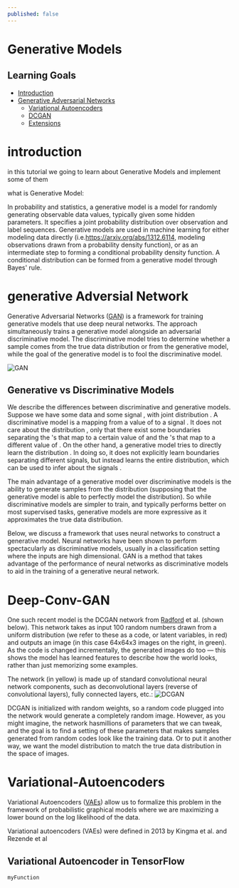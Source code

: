 ```yaml
---
published: false
---
```

# Generative Models


## Learning Goals


<!-- MarkdownTOC autolink=true autoanchor=true bracket=round -->

- [Introduction](#introduction)
- [Generative Adversarial Networks](#generative-adversarial-networks)
    - [Variational Autoencoders](#Variational-Autoencoders)
    - [DCGAN](#DCGAN)
    - [Extensions](#extensions)


# introduction
in this tutorial we going to learn about Generative Models and implement some of them

what is Generative Model:

In probability and statistics, a generative model is a model for randomly generating observable data values, typically given some hidden parameters. It specifies a joint probability distribution over observation and label sequences. Generative models are used in machine learning for either modeling data directly (i.e.https://arxiv.org/abs/1312.6114, modeling observations drawn from a probability density function), or as an intermediate step to forming a conditional probability density function. A conditional distribution can be formed from a generative model through Bayes' rule.


# generative Adversial Network

Generative Adversarial Networks ([GAN](https://arxiv.org/abs/1406.2661)) is a framework for training generative models that use deep neural networks. The approach simultaneously trains a generative model alongside an adversarial discriminative model. The discriminative model tries to determine whether a sample comes from the true data distribution or from the generative model, while the goal of the generative model is to fool the discriminative model.

![GAN](http://www.kdnuggets.com/wp-content/uploads/generative-adversarial-network.png)

 ## Generative vs Discriminative Models

We describe the differences between discriminative and generative models. Suppose we have some data and some signal , with joint distribution . A discriminative model is a mapping from a value of to a signal . It does not care about the distribution , only that there exist some boundaries separating the 's that map to a certain value of and the 's that map to a different value of . On the other hand, a generative model tries to directly learn the distribution . In doing so, it does not explicitly learn boundaries separating different signals, but instead learns the entire distribution, which can be used to infer about the signals .

The main advantage of a generative model over discriminative models is the ability to generate samples from the distribution (supposing that the generative model is able to perfectly model the distribution). So while discriminative models are simpler to train, and typically performs better on most supervised tasks, generative models are more expressive as it approximates the true data distribution.

Below, we discuss a framework that uses neural networks to construct a generative model. Neural networks have been shown to perform spectacularly as discriminative models, usually in a classification setting where the inputs are high dimensional. GAN is a method that takes advantage of the performance of neural networks as discriminative models to aid in the training of a generative neural network.



# Deep-Conv-GAN

One such recent model is the DCGAN network from [Radford](https://github.com/Newmu/dcgan_code) et al. (shown below). This network takes as input 100 random numbers drawn from a uniform distribution (we refer to these as a code, or latent variables, in red) and outputs an image (in this case 64x64x3 images on the right, in green). As the code is changed incrementally, the generated images do too — this shows the model has learned features to describe how the world looks, rather than just memorizing some examples.

The network (in yellow) is made up of standard convolutional neural network components, such as deconvolutional layers (reverse of convolutional layers), fully connected layers, etc.:
![DCGAN](https://blog.openai.com/content/images/2017/02/gen_models_diag_1.svg)

DCGAN is initialized with random weights, so a random code plugged into the network would generate a completely random image. However, as you might imagine, the network hasmillions of parameters that we can tweak, and the goal is to find a setting of these parameters that makes samples generated from random codes look like the training data. Or to put it another way, we want the model distribution to match the true data distribution in the space of images.


# Variational-Autoencoders

Variational Autoencoders ([VAEs](https://arxiv.org/abs/1312.6114)) allow us to formalize this problem in the framework of probabilistic graphical models where we are maximizing a lower bound on the log likelihood of the data.

Variational autoencoders (VAEs) were defined in 2013 by Kingma et al. and Rezende et al
## Variational Autoencoder in TensorFlow
`myFunction`